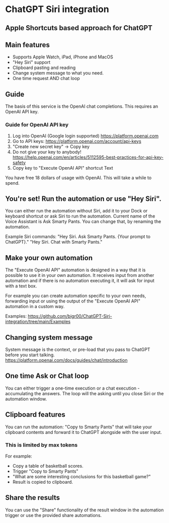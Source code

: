 # ChatGPT Siri integration

## Apple Shortcuts based approach for ChatGPT

## Main features
- Supports Apple Watch, iPad, iPhone and MacOS
- "Hey Siri" support
- Clipboard pasting and reading
- Change system message to what you need.
- One time request AND chat loop

## Guide

The basis of this service is the OpenAI chat completions. This requires an OpenAI API key.

### Guide for OpenAI API key
1. Log into OpenAI (Google login supported) https://platform.openai.com
2. Go to API keys: https://platform.openai.com/account/api-keys
3. "Create new secret key" -> Copy key
4. Do not give your key to anybody! https://help.openai.com/en/articles/5112595-best-practices-for-api-key-safety
5. Copy key to "Execute OpenAI API" shortcut Text 

You have free 18 dollars of usage with OpenAI. This will take a while to spend.

## You're set! Run the automation or use "Hey Siri".
You can either run the automation without Siri, add it to your Dock or keyboard shortcut or ask Siri to run the automation. Current name of the Voice Assistant is Ask Smarty Pants. You can change that, by renaming the automation.

Example Siri commands:
"Hey Siri. Ask Smarty Pants. {Your prompt to ChatGPT}."
"Hey Siri. Chat with Smarty Pants."

## Make your own automation
The "Execute OpenAI API" automation is designed in a way that it is possible to use it in your own automation. It receives input from another automation and if there is no automation executing it, it will ask for input with a text box. 

For example you can create automation specific to your own needs, forwarding input or using the output of the "Execute OpenAI API" automation in a custom way.

Examples:
https://github.com/bigr00/ChatGPT-Siri-integration/tree/main/Examples

## Changing system message 

System message is the context, or pre-load that you pass to ChatGPT before you start talking. 
https://platform.openai.com/docs/guides/chat/introduction

## One time Ask or Chat loop
You can either trigger a one-time execution or a chat execution - accumulating the answers.
The loop will the asking until you close Siri or the automation window.

## Clipboard features
You can run the automation: "Copy to Smarty Pants" that will take your clipboard contents and forward it to ChatGPT alongside with the user input. 
### This is limited by max tokens

For example:
- Copy a table of basketball scores.
- Trigger "Copy to Smarty Pants"
- "What are some interesting conclusions for this basketball game?"
- Result is copied to clipboard.

## Share the results
You can use the "Share" functionality of the result window in the automation trigger or use the provided share automations.
